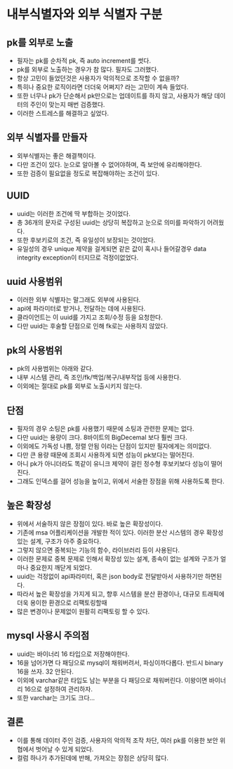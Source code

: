 # 내부식별자와 외부 식별자 구분

## pk를 외부로 노출
* 필자는 pk를 순차적 pk, 즉 auto increment를 썻다.
* pk를 외부로 노출하는 경우가 참 많다. 필자도 그러했다.
* 항상 고민이 들었던것은 사용자가 악의적으로 조작할 수 없을까?
* 특히나 중요한 로직이라면 더더욱 어쩌지? 라는 고민이 계속 들었다.
* 또한 너무나 pk가 단순해서 pk만으로는 업데이트를 하지 않고, 사용자가 해당 데이터의 주인이 맞는지 매번 검증했다.
* 이러한 스트레스를 해결하고 싶었다.

## 외부 식별자를 만들자
* 외부식별자는 좋은 해결책이다.
* 다만 조건이 있다. 눈으로 알아볼 수 없어야하며, 즉 보안에 유리해야한다.
* 또한 검증이 필요없을 정도로 복잡해야하는 조건이 있다.

## UUID
* uuid는 이러한 조건에 딱 부합하는 것이었다.
* 총 36개의 문자로 구성된 uuid는 상당히 복잡하고 눈으로 의미를 파악하기 어려웠다.
* 또한 후보키로의 조건, 즉 유일성이 보장되는 것이었다.
* 유일성의 경우 unique 제약을 걸게되면 같은 값이 혹시나 들어갈경우 data integrity exception이 터지므로 걱정이없었다.

## uuid 사용범위
* 이러한 외부 식별자는 말그래도 외부에 사용된다.
* api에 파라미터로 받거나, 전달하는 데에 사용된다.
* 클라이언트는 이 uuid를 가지고 조회/수정 등을 요청한다.
* 다만 uuid는 후술할 단점으로 인해 fk로는 사용하지 않았다.

## pk의 사용범위
* pk의 사용범위는 아래와 같다.
* 내부 시스템 관리, 즉 조인/fk/백업/복구/내부작업 등에 사용한다.
* 이외에는 절대로 pk를 외부로 노출시키지 않는다.

## 단점
* 필자의 경우 소팅은 pk를 사용했기 때문에 소팅과 관련한 문제는 없다.
* 다만 uuid는 용량이 크다. 8바이트의 BigDecemal 보다 훨씬 크다.
* 이외에도 가독성 나쁨, 정렬 안됨 이라는 단점이 있지만 필자에게는 의미없다.
* 다만 큰 용량 때문에 조회시 사용하게 되면 성능이 pk보다는 떨어진다. 
* 아니 pk가 아니더라도 똑같이 유니크 제약이 걸린 정수형 후보키보다 성능이 떨어진다.
* 그래도 인덱스를 걸어 성능을 높이고, 위에서 서술한 장점을 위해 사용하도록 한다.

## 높은 확장성
* 위에서 서술하지 않은 장점이 있다. 바로 높은 확장성이다.
* 기존에 msa 어플리케이션을 개발한 적이 있다. 이러한 분산 시스템의 경우 확장성있는 설계, 구조가 아주 중요하다.
* 그렇지 않으면 중복되는 기능의 함수, 라이브러리 등이 사용된다.
* 이러한 문제로 중복 문제로 인해서 확장성 있는 설계, 종속이 없는 설계와 구조가 얼마나 중요한지 깨닫게 되었다.
* uuid는 걱정없이 api파라미터, 혹은 json body로 전달받아서 사용하기만 하면된다.
* 따라서 높은 확장성을 가지게 되고, 향후 시스템을 분산 환경이나, 대규모 트래픽에 더욱 용이한 환경으로 리팩토링할때
* 많은 변경이나 문제없이 원활히 리팩토링 할 수 있다.

## mysql 사용시 주의점
* uuid는 바이너리 16 타입으로 저장해야한다.
* 16을 넘어가면 다 패딩으로 mysql이 채워버려서, 파싱이까다롭다. 반드시 binary 16을 쓰자. 32 안된다.
* 이외에 varchar같은 타입도 남는 부분을 다 패딩으로 채워버린다. 이왕이면 바이너리 16으로 설정하여 관리하자.
* 또한 varchar는 크기도 크다...

## 결론
* 이를 통해 데이터 주인 검증, 사용자의 악의적 조작 차단, 여러 pk를 이용한 보안 위협에서 벗어날 수 있게 되었다.
* 컬럼 하나가 추가된데에 반해, 가져오는 장점은 상당히 많다.
